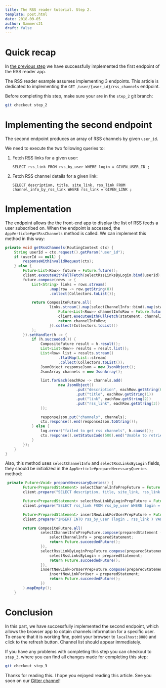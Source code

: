 ```yaml
---
title: The RSS reader tutorial. Step 2.
template: post.html
date: 2018-09-05
author: Sammers21
draft: false
--- 
```


# Quick recap

In [the previous step](https://vertx.io/blog/the-rss-reader-tutorial/) we have successfully implemented the first endpoint 
of the RSS reader app.

The RSS reader example assumes implementing 3 endpoints. This article is dedicated to implementing the `GET /user/{user_id}/rss_channels` endpoint.

Before completing this step, make sure your are in the `step_2` git branch:
```bash
git checkout step_2
```

# Implementing the second endpoint

The second endpoint produces an array of RSS channels by given `user_id`.

We need to execute the two following queries to:

1. Fetch RSS links for a given user:
    ```text
    SELECT rss_link FROM rss_by_user WHERE login = GIVEN_USER_ID ;
    ```
2. Fetch RSS channel details for a given link:
    ```text
    SELECT description, title, site_link, rss_link FROM channel_info_by_rss_link WHERE rss_link = GIVEN_LINK ;
    ```

# Implementation

The endpoint allows the the front-end app to display the list of RSS feeds a user subscribed on. When the endpoint is accessed, the `AppVerticle#getRssChannels` method is called. We can implement this method in this way:

```java
private void getRssChannels(RoutingContext ctx) {
    String userId = ctx.request().getParam("user_id");
    if (userId == null) {
        responseWithInvalidRequest(ctx);
    } else {
        Future<List<Row>> future = Future.future();
        client.executeWithFullFetch(selectRssLinksByLogin.bind(userId), future);
        future.compose(rows -> {
            List<String> links = rows.stream()
                    .map(row -> row.getString(0))
                    .collect(Collectors.toList());

            return CompositeFuture.all(
                    links.stream().map(selectChannelInfo::bind).map(statement -> {
                        Future<List<Row>> channelInfoRow = Future.future();
                        client.executeWithFullFetch(statement, channelInfoRow);
                        return channelInfoRow;
                    }).collect(Collectors.toList())
            );
        }).setHandler(h -> {
            if (h.succeeded()) {
                CompositeFuture result = h.result();
                List<List<Row>> results = result.list();
                List<Row> list = results.stream()
                        .flatMap(List::stream)
                        .collect(Collectors.toList());
                JsonObject responseJson = new JsonObject();
                JsonArray channels = new JsonArray();

                list.forEach(eachRow -> channels.add(
                        new JsonObject()
                                .put("description", eachRow.getString(0))
                                .put("title", eachRow.getString(1))
                                .put("link", eachRow.getString(2))
                                .put("rss_link", eachRow.getString(3))
                ));

                responseJson.put("channels", channels);
                ctx.response().end(responseJson.toString());
            } else {
                log.error("failed to get rss channels", h.cause());
                ctx.response().setStatusCode(500).end("Unable to retrieve the info from C*");
            }
        });
    }
}
```

Also, this method uses `selectChannelInfo` and `selectRssLinksByLogin` fields, they should be initialized in the `AppVerticle#prepareNecessaryQueries` method:


```java
 private Future<Void> prepareNecessaryQueries() {
        Future<PreparedStatement> selectChannelInfoPrepFuture = Future.future();
        client.prepare("SELECT description, title, site_link, rss_link FROM channel_info_by_rss_link WHERE rss_link = ? ;", selectChannelInfoPrepFuture);

        Future<PreparedStatement> selectRssLinkByLoginPrepFuture = Future.future();
        client.prepare("SELECT rss_link FROM rss_by_user WHERE login = ? ;", selectRssLinkByLoginPrepFuture);

        Future<PreparedStatement> insertNewLinkForUserPrepFuture = Future.future();
        client.prepare("INSERT INTO rss_by_user (login , rss_link ) VALUES ( ?, ?);", insertNewLinkForUserPrepFuture);

        return CompositeFuture.all(
                selectChannelInfoPrepFuture.compose(preparedStatement -> {
                    selectChannelInfo = preparedStatement;
                    return Future.succeededFuture();
                }),
                selectRssLinkByLoginPrepFuture.compose(preparedStatement -> {
                    selectRssLinksByLogin = preparedStatement;
                    return Future.succeededFuture();
                }),
                insertNewLinkForUserPrepFuture.compose(preparedStatement -> {
                    insertNewLinkForUser = preparedStatement;
                    return Future.succeededFuture();
                })
        ).mapEmpty();
    }
```

# Conclusion

In this part, we have successfully implemented the second endpoint, which allows the browser app to obtain channels information for a specific user. To ensure that it is working fine, point your browser to `localhost:8080` and click to the refresh button. Channel list should appear immediately.

If you have any problems with completing this step you can checkout to `step_3`, where you can find all changes made for completing this step:
```bash
git checkout step_3
```


Thanks for reading this. I hope you enjoyed reading this article. See you soon on our [Gitter channel](https://gitter.im/eclipse-vertx/vertx-users)!
